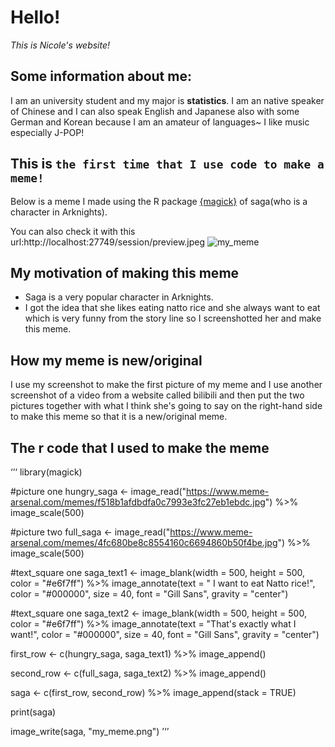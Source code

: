 # Hello!
*This is Nicole's website!*


## Some information about me:
I am an university student and my major is **statistics**. I am an native speaker of Chinese and I can also speak English and Japanese also with some German and Korean because I am an amateur of languages~ I like music especially J-POP!

## This is `the first time that I use code to make a meme!`
Below is a meme I made using the R package [{magick}](https://cran.r-project.org/web/packages/magick/vignettes/intro.html) of saga(who is a character in Arknights).

You can also check it with this url:http://localhost:27749/session/preview.jpeg
![my_meme](https://user-images.githubusercontent.com/100815234/157364901-0cd1a4f4-7738-4d11-9266-0f3524b31efc.jpeg)

## My motivation of making this meme
* Saga is a very popular character in Arknights.
* I got the idea that she likes eating natto rice and she always want to eat which is very funny from the story line so I screenshotted her and make this meme.


## How my meme is new/original 
I use my screenshot to make the first picture of my meme and I use another screenshot of a video from a website called bilibili and then put the two pictures together with what I think she's going to say on the right-hand side to make this meme so that it is a new/original meme.

## The r code that I used to make the meme
‘’‘
library(magick)

#picture one
hungry_saga <- image_read("https://www.meme-arsenal.com/memes/f518b1afdbdfa0c7993e3fc27eb1ebdc.jpg") %>%
  image_scale(500)

#picture two
full_saga <- image_read("https://www.meme-arsenal.com/memes/4fc680be8c8554160c6694860b50f4be.jpg") %>%
  image_scale(500)

#text_square one
saga_text1 <- image_blank(width = 500, height = 500, color = "#e6f7ff") %>%
  image_annotate(text = " I want to eat Natto rice!", color = "#000000", size = 40, font = "Gill Sans", gravity = "center")

#text_square one
saga_text2 <- image_blank(width = 500, height = 500, color = "#e6f7ff") %>%
  image_annotate(text = "That's exactly what I want!", color = "#000000", size = 40, font = "Gill Sans", gravity = "center")

first_row <- c(hungry_saga, saga_text1) %>%
  image_append()

second_row <- c(full_saga, saga_text2) %>%
  image_append()

saga <- c(first_row, second_row) %>%
  image_append(stack = TRUE)

print(saga)

image_write(saga, "my_meme.png")
’‘’
